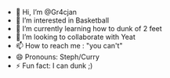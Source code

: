 - 👋 Hi, I’m @Gr4cjan
- 👀 I’m interested in Basketball
- 🌱 I’m currently learning how to dunk of 2 feet
- 💞️ I’m looking to collaborate with Yeat
- 📫 How to reach me : "you can't"
- 😄 Pronouns: Steph/Curry
- ⚡ Fun fact: I can dunk ;)

<!---
Gr4cjan/Gr4cjan is a ✨ special ✨ repository because its `README.md` (this file) appears on your GitHub profile.
You can click the Preview link to take a look at your changes.
--->
